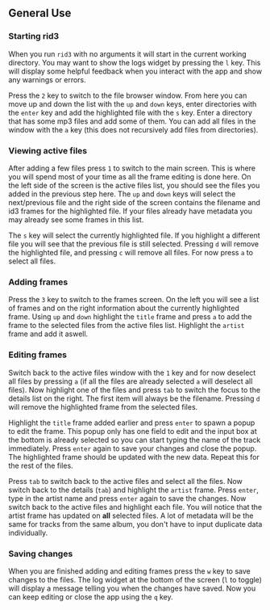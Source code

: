 ## General Use

### Starting rid3

When you run `rid3` with no arguments it will start in the current working directory. You may want to show the logs widget by pressing the `l` key. This will display some helpful feedback when you interact with the app and show any warnings or errors.

Press the `2` key to switch to the file browser window. From here you can move up and down the list with the `up` and `down` keys, enter directories with the `enter` key and add the highlighted file with the `s` key. Enter a directory that has some mp3 files and add some of them. You can add all files in the window with the `a` key (this does not recursively add files from directories).

### Viewing active files

After adding a few files press `1` to switch to the main screen. This is where you will spend most of your time as all the frame editing is done here. On the left side of the screen is the active files list, you should see the files you added in the previous step here. The `up` and `down` keys will select the next/previous file and the right side of the screen contains the filename and id3 frames for the highlighted file. If your files already have metadata you may already see some frames in this list.

The `s` key will select the currently highlighted file. If you highlight a different file you will see that the previous file is still selected. Pressing `d` will remove the highlighted file, and pressing `c` will remove all files. For now press `a` to select all files.

### Adding frames

Press the `3` key to switch to the frames screen. On the left you will see a list of frames and on the right information about the currently highlighted frame. Using `up` and `down` highlight the `title` frame and press `a` to add the frame to the selected files from the active files list. Highlight the `artist` frame and add it aswell.

### Editing frames

Switch back to the active files window with the `1` key and for now deselect all files by pressing `a` (if all the files are already selected `a` will deselect all files). Now highlight one of the files and press `tab` to switch the focus to the details list on the right. The first item will always be the filename. Pressing `d` will remove the highlighted frame from the selected files.

Highlight the `title` frame added earlier and press `enter` to spawn a popup to edit the frame. This popup only has one field to edit and the input box at the bottom is already selected so you can start typing the name of the track immediately. Press `enter` again to save your changes and close the popup. The highlighted frame should be updated with the new data. Repeat this for the rest of the files.

Press `tab` to switch back to the active files and select all the files. Now switch back to the details (`tab`) and highlight the `artist` frame. Press `enter`, type in the artist name and press `enter` again to save the changes. Now switch back to the active files and highlight each file. You will notice that the artist frame has updated on **all** selected files. A lot of metadata will be the same for tracks from the same album, you don't have to input duplicate data individually.

### Saving changes

When you are finished adding and editing frames press the `w` key to save changes to the files. The log widget at the bottom of the screen (`l` to toggle) will display a message telling you when the changes have saved. Now you can keep editing or close the app using the `q` key.

